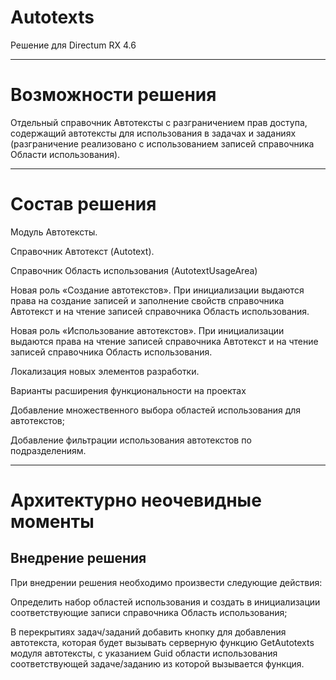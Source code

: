 # Autotexts
Решение для Directum RX 4.6
____
# Возможности решения

Отдельный справочник Автотексты с разграничением прав доступа, содержащий автотексты для использования в задачах и заданиях (разграничение реализовано с использованием записей справочника Области использования).
____
# Состав решения
 
Модуль Автотексты.

Справочник Автотекст (Autotext).

Справочник Область использования (AutotextUsageArea)	

Новая роль «Создание автотекстов». При инициализации выдаются права на создание записей и заполнение свойств справочника Автотекст и на чтение записей справочника Область использования.

Новая роль «Использование автотекстов». При инициализации выдаются права на чтение записей справочника Автотекст и на чтение записей справочника Область использования.

Локализация новых элементов разработки.

Варианты расширения функциональности на проектах

Добавление множественного выбора областей использования для автотекстов;

Добавление фильтрации использования автотекстов по подразделениям.
____
# Архитектурно неочевидные моменты


## Внедрение решения

При внедрении решения необходимо произвести следующие действия: 

Определить набор областей использования и создать в инициализации соответствующие записи справочника Область использования;

В перекрытиях задач/заданий добавить кнопку для добавления автотекста, которая будет вызывать серверную функцию GetAutotexts модуля автотексты, с указанием Guid области использования соответствующей задаче/заданию из которой вызывается функция.